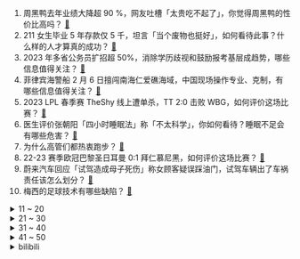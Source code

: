 1. 周黑鸭去年业绩大降超 90 %，网友吐槽「太贵吃不起了」，你觉得周黑鸭的性价比高吗？ [:link:](https://www.zhihu.com/question/583975005)
2. 211 女生毕业 5 年存款仅 5 千，坦言「当个废物也挺好」，如何看待此事？什么样的人才算真的成功？ [:link:](https://www.zhihu.com/question/583990031)
3. 2023 年多省公务员扩招超 50%，消除学历歧视和鼓励报考基层成趋势，哪些信息值得关注？ [:link:](https://www.zhihu.com/question/583960125)
4. 菲律宾海警船 2 月 6 日擅闯南海仁爱礁海域，中国现场操作专业、克制，有哪些信息值得关注？ [:link:](https://www.zhihu.com/question/583788014)
5. 2023 LPL 春季赛 TheShy 线上遭单杀，TT 2:0 击败 WBG，如何评价这场比赛？ [:link:](https://www.zhihu.com/question/584047147)
6. 医生评价张朝阳「四小时睡眠法」称「不太科学」，你如何看待？睡眠不足会有哪些危害？ [:link:](https://www.zhihu.com/question/583753946)
7. 为什么高管们都热衷跑步？ [:link:](https://www.zhihu.com/question/285301487)
8. 22-23 赛季欧冠巴黎圣日耳曼 0:1 拜仁慕尼黑，如何评价这场比赛？ [:link:](https://www.zhihu.com/question/584103517)
9. 蔚来汽车回应「试驾造成母子死伤」称女顾客疑误踩油门，试驾车辆出了车祸责任该怎么划分？ [:link:](https://www.zhihu.com/question/584134519)
10. 梅西的足球技术有哪些缺陷？ [:link:](https://www.zhihu.com/question/575814168)
<details>
<summary>11 ~ 20</summary>

11. 美国俄亥俄州氯乙烯泄漏会对全球造成多大影响？ [:link:](https://www.zhihu.com/question/583889398)
12. 2023 年的 TheShy 属于什么水平的选手？ [:link:](https://www.zhihu.com/question/584060743)
13. 对孩子比较严厉，错了就打不改正就骂，屡教不改就打重一点，能教好孩子吗？ [:link:](https://www.zhihu.com/question/582669732)
14. 如何看待特斯拉Model Y为2022年中国SUV上险量第一名？ [:link:](https://www.zhihu.com/question/579062381)
15. 美化学品泄漏事故发生后，专家建议短期别喝产地俄亥俄的牛奶，如何从食品安全角度分析这一观点？ [:link:](https://www.zhihu.com/question/584000071)
16. 为什么上海地铁没有一站叫上海？ [:link:](https://www.zhihu.com/question/504042991)
17. 为什么人脑的知识储备远远小于ChatGPT却能拥有意识？ [:link:](https://www.zhihu.com/question/583284785)
18. 如何评价剧版《三体》大结局? [:link:](https://www.zhihu.com/question/579718818)
19. 美国商务部以气球为由将 6 家中企列入黑名单，外交部称 「将采取必要措施」，还有哪些信息值得关注？ [:link:](https://www.zhihu.com/question/583788082)
20. 如何评价《王者荣耀世界》2 月 14 日放出的游戏实机演示？ [:link:](https://www.zhihu.com/question/583969219)
</details>
<details>
<summary>21 ~ 30</summary>

21. 一个人可以节俭到什么程度？ [:link:](https://www.zhihu.com/question/301201332)
22. 如何看待「网传情人节前一天海誓山盟石碑碎了」，官方回应称「很久之前因台风碎的」？ [:link:](https://www.zhihu.com/question/583948444)
23. 事业编制实行聘用制后，聘用合同到期，单位会不续签吗？ [:link:](https://www.zhihu.com/question/347131292)
24. 咖啡馆为什么很容易倒闭？ [:link:](https://www.zhihu.com/question/575868414)
25. 广东东莞一男子持刀伤人致 3 人死亡，警方通报系因个人积怨，如何从法律角度解读？ [:link:](https://www.zhihu.com/question/583815534)
26. 美国 1 月 CPI 同比上涨 6.4%，环比上涨 0.5%，如何解读这一数据？对美联储决议有何影响？ [:link:](https://www.zhihu.com/question/584072628)
27. 为什么有的人开惯电动车后，真的再也开不惯燃油车了？ [:link:](https://www.zhihu.com/question/571988568)
28. 俄乌冲突爆发即将一周年，乌外长放风：纽约届时将发生「重大事件」，这释放了哪些信号？ [:link:](https://www.zhihu.com/question/583940379)
29. 河南多地又发生不明巨响，居民出门避险，还有哪些信息值得关注？ [:link:](https://www.zhihu.com/question/583959835)
30. 三体中古筝行动真的比让特种兵侵入更合理吗？ [:link:](https://www.zhihu.com/question/582885932)
</details>
<details>
<summary>31 ~ 40</summary>

31. 麒麟990还能再战几年? [:link:](https://www.zhihu.com/question/557287814)
32. 《狂飙》泰叔为什么被轻易架空? [:link:](https://www.zhihu.com/question/582884066)
33. 为什么古代的海盗可以打败一队海军舰队，现代的海盗却不堪一击？ [:link:](https://www.zhihu.com/question/347686132)
34. 2023 LPL 春季赛 TES 2:1 击败 iG 四连胜登联赛积分榜首，如何评价这场比赛？ [:link:](https://www.zhihu.com/question/583998035)
35. 车臣领导人卡德罗夫称「只要普京下令我们愿意开赴美国，把摩尔多瓦远远抛在身后」，透露了哪些信息？ [:link:](https://www.zhihu.com/question/583783353)
36. 一服装店店主自称可给他人注射玻尿酸，结果给一女子注射 6 针玻尿酸后致残，如何看待医美行业暗藏的乱象？ [:link:](https://www.zhihu.com/question/583813130)
37. 你最喜欢动画《中国奇谭》中哪一集，在你心中八集如何排名？ [:link:](https://www.zhihu.com/question/583560975)
38. 为什么很多看火影的人都因为宁次的死而嘲讽火影呢? [:link:](https://www.zhihu.com/question/379868753)
39. 跑步运动前怎样进行热身？ [:link:](https://www.zhihu.com/question/581596741)
40. 作为密室逃脱老板，你遇到怎样奇葩的顾客？ [:link:](https://www.zhihu.com/question/311582112)
</details>
<details>
<summary>41 ~ 50</summary>

41. 郭明錤称小米、三星等安卓手机面临高库存风险，这意味着什么？ [:link:](https://www.zhihu.com/question/583938656)
42. 日本「H3」主力火箭 1 号机因风力条件不达标延期发射，还有哪些信息值得关注？ [:link:](https://www.zhihu.com/question/583984521)
43. 能说说你们的梦想吗？ [:link:](https://www.zhihu.com/question/583969591)
44. 有哪些适合职场女性日常通勤使用的香水？ [:link:](https://www.zhihu.com/question/582248448)
45. 有必要给家里做「适老化」设计吗？ [:link:](https://www.zhihu.com/question/581718776)
46. NASA 拍到太阳北极一块断裂脱落后首次以旋风的方式在该地区循环，这会带来哪些影响？为何会断裂脱落？ [:link:](https://www.zhihu.com/question/583633175)
47. 陕西长安竞技3天内销售超过8000会员票，类似德甲的会员制俱乐部有在中国生存土壤吗？ [:link:](https://www.zhihu.com/question/582163926)
48. 22-23 赛季 NBA 勇士 135:126 奇才，维金斯 29+7，如何评价这场比赛？ [:link:](https://www.zhihu.com/question/583952052)
49. 美列车脱轨致有毒气体扩散事件持续发酵，政府应对措施引不满，后续如何治理？有毒气体扩散还将带来哪些影响？ [:link:](https://www.zhihu.com/question/583945735)
50. 在你的生活当中已经离不开汽车了吗？ [:link:](https://www.zhihu.com/question/581751448)
</details><details>
<summary>bilibili</summary>

1. “我觉得他在占便宜”好人被枪指着，已经是常态 [:link:](//www.bilibili.com/video/BV1dM411Y7Uj)
2. 我们复刻了一道米其林三星招牌菜！ [:link:](//www.bilibili.com/video/BV1V84y1V7En)
3. 变形金刚3无限月读【离谱配音】 [:link:](//www.bilibili.com/video/BV1MG4y1K7gj)
4. “他只是想混口饭吃”？别再洗白吸毒明星了！ [:link:](//www.bilibili.com/video/BV1f54y1N7mj)
5. 哈喽哈喽！B站的同学们，我来啦！~ [:link:](//www.bilibili.com/video/BV1Vv4y1x78x)
6. 专业偷子 [:link:](//www.bilibili.com/video/BV1584y1V7uM)
7. 用《狂飙》的方式打开熊出没！ [:link:](//www.bilibili.com/video/BV1PA411z7jd)
8. "只有这样，才知道你比的是厨师比赛" [:link:](//www.bilibili.com/video/BV1kx4y1V78T)
9. 【狂飙番外】平行时空：我只想给京海人完整的一生 [:link:](//www.bilibili.com/video/BV1Do4y1v7Hc)
10. 【学医致用】瘦了60斤后，终于明白怎么才瘦的快了！I 看了这个视频让你暴瘦10斤！ [:link:](//www.bilibili.com/video/BV1c14y1c74u)
<details>
<summary>11 ~ 20</summary>

11. 中国富豪大换血，十大富豪，你还认识谁？ [:link:](//www.bilibili.com/video/BV1hs4y1e7LV)
12. 真正的埃及人初见《原神》须弥地区的反应！ [:link:](//www.bilibili.com/video/BV1ae4y1w7Pe)
13. DIY折叠桌 [:link:](//www.bilibili.com/video/BV1mM411P7K9)
14. 到底什么是专家？“诸君，且听龙吟” [:link:](//www.bilibili.com/video/BV1d24y1W7CD)
15. 【猛男版】新宝岛丨竖屏重制，史诗级更新 [:link:](//www.bilibili.com/video/BV1314y1c7gh)
16. 【vlog】我们应该是全网第一个拥有形象代言人的频道了！ [:link:](//www.bilibili.com/video/BV1ov4y147mH)
17. 耗时十年！全世界首发！中国JO厨独立制作《JOJO的奇妙冒险》1-6部所有OP中文版 完结纪念 [:link:](//www.bilibili.com/video/BV13G4y1K7aw)
18. 夏叔是什么级别的厨师？ [:link:](//www.bilibili.com/video/BV11A411B7nw)
19. 【STN快报第七季04】在犯罪现场，我一下就知道死的人是谁了 [:link:](//www.bilibili.com/video/BV1K24y1s74s)
20. 中式龙吟千层蜜枣酥震惊全场！芬兰家人被荷花酥枣花酥美到迷糊！眼花缭乱！新旗袍长衫拍照停不下来！ [:link:](//www.bilibili.com/video/BV1NG4y1P7cA)
</details>
<details>
<summary>21 ~ 30</summary>

21. 情人节敬酒不吃吃料酒是吧？ [:link:](//www.bilibili.com/video/BV1h8411T7aP)
22. 2023IEM卡托维兹星际争霸2 李培楠（Oliveira）夺冠合集！鸟哥解说 [:link:](//www.bilibili.com/video/BV1gY411i7fd)
23. 【淮秀帮】假如《狂飙》玩狼人杀！ [:link:](//www.bilibili.com/video/BV1sM4y1S74D)
24. 评分7.4！回光返照or同行衬托！诚实吐槽柯南M25万圣节的新娘！ [:link:](//www.bilibili.com/video/BV16A411m7Mx)
25. 给你买钢琴是让你这样玩的吗？ [:link:](//www.bilibili.com/video/BV1Q54y1A756)
26. 73岁老头儿，开着时速5公里的割草机，开始了400公里的自由之旅 [:link:](//www.bilibili.com/video/BV1Fs4y1a71Z)
27. 【原神动画】这玩意比神之眼好用多了 [:link:](//www.bilibili.com/video/BV1Rj411K7n5)
28. 【星际争霸2】IEM卡托维兹2023世界总决赛TIME/Oliveira捧杯夺冠 [:link:](//www.bilibili.com/video/BV1f8411T7rb)
29. 他为保护邮件安全，与劫匪搏斗，手筋被砍断，头骨被打破…… [:link:](//www.bilibili.com/video/BV1h8411T7Gv)
30. 试用了集合ChatGPT的Bing搜索后，感觉潘多拉魔盒已经打开了【差评君】 [:link:](//www.bilibili.com/video/BV1ev4y1s7pb)
</details>
<details>
<summary>31 ~ 40</summary>

31. 《原神》历时两个月的最终成品！荧妹手书·愿你在彼岸也能看见这故乡的花朵 [:link:](//www.bilibili.com/video/BV1uj411N7cp)
32. 可别眨眼，原神31角色秒杀深渊妙脆角 [:link:](//www.bilibili.com/video/BV1iA411B7hu)
33. 这样做出来的方便面也太美味了吧！ [:link:](//www.bilibili.com/video/BV1ed4y1J7Tr)
34. 演员：ok，这把憋笑高端局 [:link:](//www.bilibili.com/video/BV1Kv4y1t7x5)
35. 离世十年的妻子突然出现在眼前，当丈夫和女儿看到后，瞬间把他们吓傻了！ [:link:](//www.bilibili.com/video/BV1cT411y7Ep)
36. 他带着超越自我使命感，游走在死亡边缘，拯救无数生命。 [:link:](//www.bilibili.com/video/BV1TG4y1K7zs)
37. 他一元中满命，我一抽送寿命 3 [:link:](//www.bilibili.com/video/BV14T411Q7PB)
38. 12年前山村孩子吃饭视频让人心疼，你更应该关注孩子们现在吃得咋样！ [:link:](//www.bilibili.com/video/BV1154y1N7SZ)
39. 如果养猫不用来玩，那将毫无意义 [:link:](//www.bilibili.com/video/BV1kR4y1B7VE)
40. 三年没回德国，给父母惊喜结果爸爸不认识我了！？ [:link:](//www.bilibili.com/video/BV1724y1s7qx)
</details>
<details>
<summary>41 ~ 50</summary>

41. 【TF家族】《一起去做的N件事》第十五件事：一起来自由地玩游戏吧！ [:link:](//www.bilibili.com/video/BV1oY411v75r)
42. 骑行黑龙江，北国枪城蹭饭逛博物馆，零下30度在五大连池市户外露营 [:link:](//www.bilibili.com/video/BV1Bv4y1s73y)
43. 【探店又被拒？？？前后双标】448元 广州保利洲际酒店 [:link:](//www.bilibili.com/video/BV17s4y1e7XH)
44. 一杆进七个！当九球天后遇上高速摄影机，谁会更胜一筹？ [:link:](//www.bilibili.com/video/BV1rT411Q7DN)
45. csgo新箱子出BUG了？玉麒麟B站首播事故频发？ [:link:](//www.bilibili.com/video/BV1wo4y1i7ZW)
46. 今天店里来了一位并不受欢迎的客人，是谁穿过大雨？又是谁留在童年.. [:link:](//www.bilibili.com/video/BV1HT411R7Zq)
47. 本来还挺喜欢剥线钳的...【梗文梗图系列04】 [:link:](//www.bilibili.com/video/BV1V84y1V78U)
48. 巨无霸手撕头颅，感染者倾巢出洞！精讲《最后生还者》第5集（含剧情评价，彩蛋分享）【墨菲】 [:link:](//www.bilibili.com/video/BV1nR4y1i7hH)
49. 《柯南》暴力手法，一招便把人挂在塔尖上！ [:link:](//www.bilibili.com/video/BV1oY411v7x4)
50. 史上最强！游戏党必看的CPU显卡搭配指南！内含17款CPU+9款显卡+6种游戏测试数据！ [:link:](//www.bilibili.com/video/BV15j411N7Mc)
</details>
<details>
<summary>51 ~ 60</summary>

51. “有些鸟儿 是注定关不住的” [:link:](//www.bilibili.com/video/BV1Rv4y147LE)
52. 家园翻新 我的世界永恒的MC生存 二周目EP16 [:link:](//www.bilibili.com/video/BV1z54y1A7Yz)
53. 情人节的情侣，真该死啊！ [:link:](//www.bilibili.com/video/BV1YY411i7AM)
54. 小潮院长直播回放（2月11日） [:link:](//www.bilibili.com/video/BV1224y1W7iJ)
55. 花70天我做出了双刃战士的“真结局”！？但是..... [:link:](//www.bilibili.com/video/BV19D4y1A712)
56. 「糟糕，心动的感觉」| 牛奶咖啡·仙羽 x 某幻君 合作单曲 pv [:link:](//www.bilibili.com/video/BV1WM411e7YT)
57. 舔狗不开心篇 [:link:](//www.bilibili.com/video/BV1oj411K7bu)
58. ⚡狂飙，但是全员押韵⚡ [:link:](//www.bilibili.com/video/BV1aR4y1B7qG)
59. 这几天做了400斤烤猪蹄的半成品，这回在家三分钟就能吃上夜市同款了！ [:link:](//www.bilibili.com/video/BV1Vs4y1a72g)
60. 想做我高启强的baby吗？ [:link:](//www.bilibili.com/video/BV1mD4y1A76T)
</details>
<details>
<summary>61 ~ 70</summary>

61. “愿你永远拥有爱与被爱的勇气” [:link:](//www.bilibili.com/video/BV1Wj411T754)
62. 光镊的原理：光为啥可以困住粒子？ [:link:](//www.bilibili.com/video/BV1Gj411T7TC)
63. 见证奇迹的时刻！家长现场解说寒假作业赶工现场 [:link:](//www.bilibili.com/video/BV1gx4y1V7oT)
64. 到了市区您尽管踩油门，剩下的交给我们！ [:link:](//www.bilibili.com/video/BV1t24y1W7HJ)
65. 美国神偷：抢墨西哥领土还要标榜正义，美国宣传不服不行 [:link:](//www.bilibili.com/video/BV1LG4y1K7gv)
66. 【4K60FPS】魔力红Maroon 5《Sugar》甜蜜神曲！祝大家情人节快乐 [:link:](//www.bilibili.com/video/BV1Gv4y1x7dA)
67. 现实里的“安欣”：30万人追悼的女警长经历了什么？ [:link:](//www.bilibili.com/video/BV1mj411K7XJ)
68. 蜡 笔 小 江 [:link:](//www.bilibili.com/video/BV1LM411e7Ny)
69. 厨师长教你：“黄焖鸡”的家常做法，色香味俱佳，汤汁拌饭更是绝 [:link:](//www.bilibili.com/video/BV1k14y1c7VR)
70. 欢迎收看Rc少儿频道，下一个节目是《大耳朵图图》 [:link:](//www.bilibili.com/video/BV1H8411T7SU)
</details>
<details>
<summary>71 ~ 80</summary>

71. “我们联合！” [:link:](//www.bilibili.com/video/BV15s4y1e7te)
72. 烤肉自助，仨战士从头吃到尾，吃回本！ [:link:](//www.bilibili.com/video/BV1PM411e7Bi)
73. 情人节，我在约会途中摔了个大跤… [:link:](//www.bilibili.com/video/BV1PG4y1P7Zb)
74. 史 上 最 难 H8-4 ！！！ [:link:](//www.bilibili.com/video/BV13T411Q7Tm)
75. 1500日元三文鱼无限量自助？？男子前往挑战结果… [:link:](//www.bilibili.com/video/BV1fe4y1c7fc)
76. 没错，这里就是我的家乡：京海市。 [:link:](//www.bilibili.com/video/BV1484y1V7wb)
77. 关于我把人家“景点猫”绑回家这件事 [:link:](//www.bilibili.com/video/BV1Gs4y1e7pE)
78. 鹅鸭傻（ 2 ） [:link:](//www.bilibili.com/video/BV1mM411Y7wC)
79. 我是九转大肠胖男孩 [:link:](//www.bilibili.com/video/BV1VM4y1Q7wh)
80. 我 解 决 了 电 车 难 题!!!【世纪地狱难度】 [:link:](//www.bilibili.com/video/BV1t8411T7Uy)
</details>
<details>
<summary>81 ~ 90</summary>

81. 警察告诉你电视剧与现实的差距！ [:link:](//www.bilibili.com/video/BV1T8411M7cz)
82. 网上26000一盒的九朝贡胶！自己在家做需要花多少钱？ [:link:](//www.bilibili.com/video/BV1mM411Y7aM)
83. 史上最平淡的抽卡【这下不得不抽卡了...】 [:link:](//www.bilibili.com/video/BV1hM411P7x9)
84. 【一次说清】如何攻击一国货币？ [:link:](//www.bilibili.com/video/BV1t54y1N7dh)
85. 当年“血洗”大街的100首非主流神曲，听着太“羞耻”了！ [:link:](//www.bilibili.com/video/BV1Q54y1N74F)
86. 【半佛】保时捷玩的就是性价比。 [:link:](//www.bilibili.com/video/BV1ts4y1a7Tg)
87. 一场饭局带你经略什么叫不懂事！！ [:link:](//www.bilibili.com/video/BV1o54y1P7AT)
88. 不会用橄榄油做凉面的厨师不是好洗碗工 [:link:](//www.bilibili.com/video/BV16T411R7xF)
89. 回来忘了撸猫，结果猫先急了 [:link:](//www.bilibili.com/video/BV1oT411Q7LG)
90. MC掉落物变成10000倍后 [:link:](//www.bilibili.com/video/BV1nx4y1V7UN)
</details>
<details>
<summary>91 ~ 100</summary>

91. 请各位少侠就近找一根棍子 [:link:](//www.bilibili.com/video/BV1G24y1s795)
92. 【春分】DC-1至DC-8突袭 摆完挂机 简单好抄 [:link:](//www.bilibili.com/video/BV1384y1p7SN)
93. 追梦赤子心！2023年IEM总决赛！谁才是世界第一人皇！！！ [:link:](//www.bilibili.com/video/BV12Y411i7eD)
94. 【花小烙】古人是如何对付老鼠的？ [:link:](//www.bilibili.com/video/BV1yv4y1s7mq)
95. 夜深人静！来一块香喷喷的大棒骨吧！【小傲想吃饭5#】 [:link:](//www.bilibili.com/video/BV1hT411Q78J)
96. 厦门.网红市场 [:link:](//www.bilibili.com/video/BV1w14y1c7Gq)
97. “这就是吸毒艺人不能复出的理由！” [:link:](//www.bilibili.com/video/BV1hG4y1K7PZ)
98. 0.01秒瞬杀！对手：啊？我满血啊！你这是什么套路？？？ [:link:](//www.bilibili.com/video/BV11Y411i7RS)
99. 去蛋糕店一不小心就买到了植物奶油！用植物奶油充当动物奶油，以次充好。以后买蛋糕一定要小心！ [:link:](//www.bilibili.com/video/BV1NM4y1S7rT)
100. 爱莉希雅陪你过情人节真是抱歉❤️ [:link:](//www.bilibili.com/video/BV1JM411P7Fz)
</details></details>